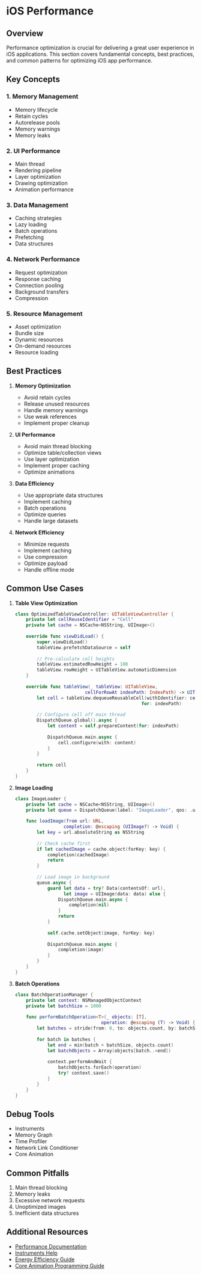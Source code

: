 # iOS Performance

## Overview
Performance optimization is crucial for delivering a great user experience in iOS applications. This section covers fundamental concepts, best practices, and common patterns for optimizing iOS app performance.

## Key Concepts

### 1. Memory Management
- Memory lifecycle
- Retain cycles
- Autorelease pools
- Memory warnings
- Memory leaks

### 2. UI Performance
- Main thread
- Rendering pipeline
- Layer optimization
- Drawing optimization
- Animation performance

### 3. Data Management
- Caching strategies
- Lazy loading
- Batch operations
- Prefetching
- Data structures

### 4. Network Performance
- Request optimization
- Response caching
- Connection pooling
- Background transfers
- Compression

### 5. Resource Management
- Asset optimization
- Bundle size
- Dynamic resources
- On-demand resources
- Resource loading

## Best Practices

1. **Memory Optimization**
   - Avoid retain cycles
   - Release unused resources
   - Handle memory warnings
   - Use weak references
   - Implement proper cleanup

2. **UI Performance**
   - Avoid main thread blocking
   - Optimize table/collection views
   - Use layer optimization
   - Implement proper caching
   - Optimize animations

3. **Data Efficiency**
   - Use appropriate data structures
   - Implement caching
   - Batch operations
   - Optimize queries
   - Handle large datasets

4. **Network Efficiency**
   - Minimize requests
   - Implement caching
   - Use compression
   - Optimize payload
   - Handle offline mode

## Common Use Cases

1. **Table View Optimization**
   ```swift
   class OptimizedTableViewController: UITableViewController {
       private let cellReuseIdentifier = "Cell"
       private let cache = NSCache<NSString, UIImage>()
       
       override func viewDidLoad() {
           super.viewDidLoad()
           tableView.prefetchDataSource = self
           
           // Pre-calculate cell heights
           tableView.estimatedRowHeight = 100
           tableView.rowHeight = UITableView.automaticDimension
       }
       
       override func tableView(_ tableView: UITableView,
                             cellForRowAt indexPath: IndexPath) -> UITableViewCell {
           let cell = tableView.dequeueReusableCell(withIdentifier: cellReuseIdentifier,
                                                  for: indexPath)
           
           // Configure cell off main thread
           DispatchQueue.global().async {
               let content = self.prepareContent(for: indexPath)
               
               DispatchQueue.main.async {
                   cell.configure(with: content)
               }
           }
           
           return cell
       }
   }
   ```

2. **Image Loading**
   ```swift
   class ImageLoader {
       private let cache = NSCache<NSString, UIImage>()
       private let queue = DispatchQueue(label: "ImageLoader", qos: .utility)
       
       func loadImage(from url: URL,
                     completion: @escaping (UIImage?) -> Void) {
           let key = url.absoluteString as NSString
           
           // Check cache first
           if let cachedImage = cache.object(forKey: key) {
               completion(cachedImage)
               return
           }
           
           // Load image in background
           queue.async {
               guard let data = try? Data(contentsOf: url),
                     let image = UIImage(data: data) else {
                   DispatchQueue.main.async {
                       completion(nil)
                   }
                   return
               }
               
               self.cache.setObject(image, forKey: key)
               
               DispatchQueue.main.async {
                   completion(image)
               }
           }
       }
   }
   ```

3. **Batch Operations**
   ```swift
   class BatchOperationManager {
       private let context: NSManagedObjectContext
       private let batchSize = 1000
       
       func performBatchOperation<T>(_ objects: [T],
                                   operation: @escaping (T) -> Void) {
           let batches = stride(from: 0, to: objects.count, by: batchSize)
           
           for batch in batches {
               let end = min(batch + batchSize, objects.count)
               let batchObjects = Array(objects[batch..<end])
               
               context.performAndWait {
                   batchObjects.forEach(operation)
                   try? context.save()
               }
           }
       }
   }
   ```

## Debug Tools
- Instruments
- Memory Graph
- Time Profiler
- Network Link Conditioner
- Core Animation

## Common Pitfalls
1. Main thread blocking
2. Memory leaks
3. Excessive network requests
4. Unoptimized images
5. Inefficient data structures

## Additional Resources
- [Performance Documentation](https://developer.apple.com/documentation/xcode/improving-your-app-s-performance)
- [Instruments Help](https://developer.apple.com/documentation/instruments)
- [Energy Efficiency Guide](https://developer.apple.com/library/archive/documentation/Performance/Conceptual/EnergyGuide-iOS/)
- [Core Animation Programming Guide](https://developer.apple.com/library/archive/documentation/Cocoa/Conceptual/CoreAnimation_guide/) 